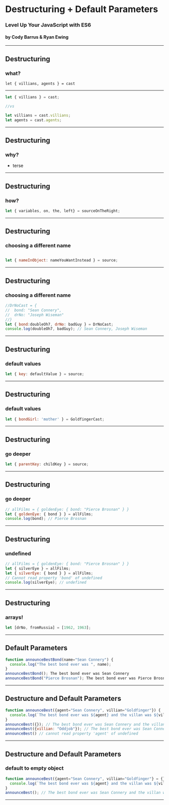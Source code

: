 # Destructuring + Default Parameters
### Level Up Your JavaScript with ES6
#### by Cody Barrus & Ryan Ewing

---
## Destructuring
### what?
`let { villians, agents } = cast`

---
```javascript
let { villians } = cast;

//vs

let villians = cast.villians;
let agents = cast.agents;
```

---
## Destructuring
### why?

* terse

---
## Destructuring
### how?

```javascript
let { variables, on, the, left} = sourceOnTheRight;
```

---
## Destructuring
### choosing a different name

```javascript

let { nameInObject: nameYouWantInstead } = source;
```

---
## Destructuring
### choosing a different name

```javascript
//DrNoCast = {
//  bond: "Sean Connery",
//  drNo: "Joseph Wiseman"
//}
let { bond:doubleOh7, drNo: badGuy } = DrNoCast;
console.log(doubleOh7, badGuy); // Sean Connery, Joseph Wiseman
```

---
## Destructuring
### default values

```javascript
let { key: defaultValue } = source;
```

---
## Destructuring
### default values

```javascript
let { bondGirl: 'mother' } = GoldfingerCast;
```

---
## Destructuring
### go deeper

```javascript
let { parentKey: childKey } = source;
```

---
## Destructuring
### go deeper

```javascript
// allFilms = { goldenEye: { bond: "Pierce Brosnan" } }
let { goldenEye: { bond } } = allFilms;
console.log(bond); // Pierce Brosnan
```

---
## Destructuring
### undefined

```javascript
// allFilms = { goldenEye: { bond: "Pierce Brosnan" } }
let { silverEye } = allFilms;
let { silverEye: { bond } } = allFilms;
// Cannot read property 'bond' of undefined
console.log(silverEye); // undefined

```

---
## Destructuring
### arrays!

```javascript
let [drNo, fromRussia] = [1962, 1963];

```

---
## Default Parameters

```javascript
function announceBestBond(name="Sean Connery") {
  console.log("The best bond ever was ", name);
}
announceBestBond(); The best bond ever was Sean Connery
announceBestBond("Pierce Brosnan"); The best bond ever was Pierce Brosnan
```

---
## Destructure and Default Parameters

```javascript
function announceBest({agent="Sean Connery", villian="Goldfinger"}) {
  console.log(`The best bond ever was ${agent} and the villan was ${villian}`);
}
announceBest({}); // The best bond ever was Sean Connery and the villan was Goldfinger
announceBest({villian: "Oddjob"}); // The best bond ever was Sean Connery and the villan was Oddjob
announceBest() // cannot read property 'agent' of undefined
```

---
## Destructure and Default Parameters
### default to empty object

```javascript
function announceBest({agent="Sean Connery", villian="Goldfinger"} = {}) {
  console.log(`The best bond ever was ${agent} and the villan was ${villian}`);
}
announceBest(); // The best bond ever was Sean Connery and the villan was Goldfinger

```

---




